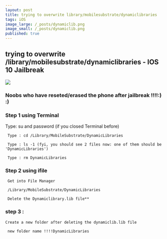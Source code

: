 ```yaml
---
layout: post
title: trying to overwrite library/mobilesubstrate/dynamiclibraries
tags: iOS
image_large: /_posts/dynamiclib.png
image_small: /_posts/dynamiclib.png
published: true
---
```


## trying to overwrite /library/mobilesubstrate/dynamiclibraries - IOS 10 Jailbreak

![]({{site.baseurl}}/_posts/dynamiclib.png)




### Noobs who have reseted/erased the phone after jailbreak !!!!:) :)



<!--more-->


### Step 1 using Terminal


  Type: su and password (if you closed Terminal before)
   
     Type : cd /Library/MobileSubstrate/DynamicLibraries 
    
     Type : ls -1 (fyi, you should see 2 files now: one of them should be 'DynamicLibraries')
    
     Type : rm DynamicLibraries
    

### Step 2 using ifile


	 Get into File Manager
  
     /Library/MobileSubstrate/DynamicLibraries
    
     Delete the Dynamiclibrary.lib file**
    


### step 3 :

	Create a new folder after deleting the dynamiclib.lib file
   
     new folder name !!!!DynamicLibraries
